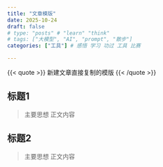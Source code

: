 ```yaml
---
title: "文章模版"
date: 2025-10-24
draft: false
# type: "posts" # "learn" "think"
# tags: ["大模型", "AI", "prompt", "散步"]
categories: ["工具"] # 感悟 学习 功过 工具 比赛

---
```

{{< quote >}}
新建文章直接复制的模版
{{< /quote >}}
<!--more-->

## 标题1
> 主要思想
正文内容

## 标题2
> 主要思想
正文内容



